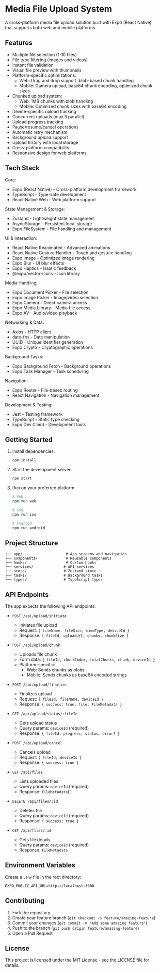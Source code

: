 # Media File Upload System

A cross-platform media file upload solution built with Expo (React Native) that supports both web and mobile platforms.

## Features

-   Multiple file selection (1-10 files)
-   File type filtering (images and videos)
-   Instant file validation
-   Visual file preview with thumbnails
-   Platform-specific optimizations:
    -   Web: Drag and drop support, blob-based chunk handling
    -   Mobile: Camera upload, base64 chunk encoding, optimized chunk sizes
-   Chunked upload system:
    -   Web: 1MB chunks with blob handling
    -   Mobile: Optimized chunk sizes with base64 encoding
-   Device-specific upload tracking
-   Concurrent uploads (max 3 parallel)
-   Upload progress tracking
-   Pause/resume/cancel operations
-   Automatic retry mechanism
-   Background upload support
-   Upload history with local storage
-   Cross-platform compatibility
-   Responsive design for web platforms

## Tech Stack

Core:

-   Expo (React Native) - Cross-platform development framework
-   TypeScript - Type-safe development
-   React Native Web - Web platform support

State Management & Storage:

-   Zustand - Lightweight state management
-   AsyncStorage - Persistent local storage
-   Expo FileSystem - File handling and management

UI & Interaction:

-   React Native Reanimated - Advanced animations
-   React Native Gesture Handler - Touch and gesture handling
-   Expo Image - Optimized image rendering
-   Expo Blur - UI blur effects
-   Expo Haptics - Haptic feedback
-   @expo/vector-icons - Icon library

Media Handling:

-   Expo Document Picker - File selection
-   Expo Image Picker - Image/video selection
-   Expo Camera - Direct camera access
-   Expo Media Library - Media file access
-   Expo AV - Audio/video playback

Networking & Data:

-   Axios - HTTP client
-   date-fns - Date manipulation
-   UUID - Unique identifier generation
-   Expo Crypto - Cryptographic operations

Background Tasks:

-   Expo Background Fetch - Background operations
-   Expo Task Manager - Task scheduling

Navigation:

-   Expo Router - File-based routing
-   React Navigation - Navigation management

Development & Testing:

-   Jest - Testing framework
-   TypeScript - Static type checking
-   Expo Dev Client - Development tools

## Getting Started

1. Install dependencies:

    ```bash
    npm install
    ```

2. Start the development server:

    ```bash
    npm start
    ```

3. Run on your preferred platform:

    ```bash
    # Web
    npm run web

    # iOS
    npm run ios

    # Android
    npm run android
    ```

## Project Structure

```
├── app/                    # App screens and navigation
├── components/             # Reusable components
├── hooks/                  # Custom hooks
├── services/              # API services
├── store/                 # Zustand store
├── tasks/                 # Background tasks
└── types/                 # TypeScript types
```

## API Endpoints

The app expects the following API endpoints:

-   `POST /api/upload/initiate`

    -   Initiates file upload
    -   Request: `{ fileName, fileSize, mimeType, deviceId }`
    -   Response: `{ fileId, uploadUrl, chunks, chunkSize }`

-   `POST /api/upload/chunk`

    -   Uploads file chunk
    -   Form data: `{ fileId, chunkIndex, totalChunks, chunk, deviceId }`
    -   Platform-specific:
        -   Web: Sends chunks as blobs
        -   Mobile: Sends chunks as base64 encoded strings

-   `POST /api/upload/finalize`

    -   Finalizes upload
    -   Request: `{ fileId, fileName, deviceId }`
    -   Response: `{ success: true, file: FileMetadata }`

-   `GET /api/upload/status/:fileId`

    -   Gets upload status
    -   Query params: `deviceId` (required)
    -   Response: `{ fileId, progress, status, error? }`

-   `POST /api/upload/cancel`

    -   Cancels upload
    -   Request: `{ fileId, deviceId }`
    -   Response: `{ success: true }`

-   `GET /api/files`

    -   Lists uploaded files
    -   Query params: `deviceId` (required)
    -   Response: `FileMetadata[]`

-   `DELETE /api/files/:id`

    -   Deletes file
    -   Query params: `deviceId` (required)
    -   Response: `{ success: true }`

-   `GET /api/files/:id`
    -   Gets file details
    -   Query params: `deviceId` (required)
    -   Response: `FileMetadata`

## Environment Variables

Create a `.env` file in the root directory:

```
EXPO_PUBLIC_API_URL=http://localhost:3000
```

## Contributing

1. Fork the repository
2. Create your feature branch (`git checkout -b feature/amazing-feature`)
3. Commit your changes (`git commit -m 'Add some amazing feature'`)
4. Push to the branch (`git push origin feature/amazing-feature`)
5. Open a Pull Request

## License

This project is licensed under the MIT License - see the LICENSE file for details.
